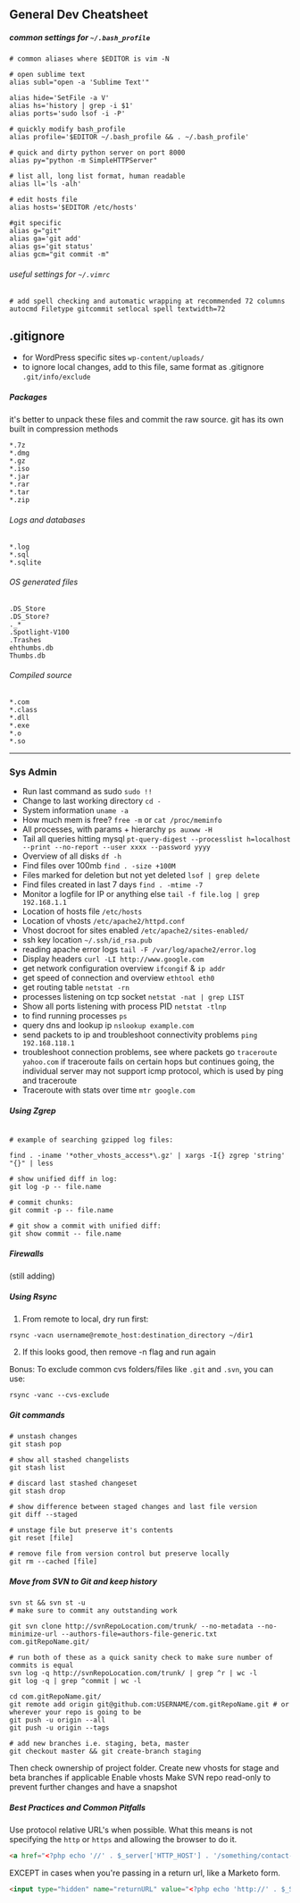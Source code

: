 ## General Dev Cheatsheet

##### common settings for `~/.bash_profile`
```shell
# common aliases where $EDITOR is vim -N

# open sublime text
alias subl="open -a 'Sublime Text'"

alias hide='SetFile -a V'
alias hs='history | grep -i $1'
alias ports='sudo lsof -i -P'

# quickly modify bash_profile
alias profile='$EDITOR ~/.bash_profile && . ~/.bash_profile'

# quick and dirty python server on port 8000
alias py="python -m SimpleHTTPServer"

# list all, long list format, human readable
alias ll='ls -alh'

# edit hosts file
alias hosts='$EDITOR /etc/hosts'

#git specific
alias g="git"
alias ga='git add'
alias gs='git status'
alias gcm="git commit -m"
```
###### useful settings for `~/.vimrc`
```shell
# add spell checking and automatic wrapping at recommended 72 columns
autocmd Filetype gitcommit setlocal spell textwidth=72
```

## .gitignore

+ for WordPress specific sites `wp-content/uploads/`
+ to ignore local changes, add to this file, same format as .gitignore `.git/info/exclude`

##### Packages
it's better to unpack these files and commit the raw source.
git has its own built in compression methods
```shell
*.7z
*.dmg
*.gz
*.iso
*.jar
*.rar
*.tar
*.zip
```
###### Logs and databases
```
*.log
*.sql
*.sqlite
 ```
###### OS generated files
```
.DS_Store
.DS_Store?
._*
.Spotlight-V100
.Trashes
ehthumbs.db
Thumbs.db
```
###### Compiled source
```
*.com
*.class
*.dll
*.exe
*.o
*.so
```
***

### Sys Admin

+ Run last command as sudo `sudo !!`
+ Change to last working directory `cd -`
+ System information `uname -a`
+ How much mem is free? `free -m` or `cat /proc/meminfo`
+ All processes, with params + hierarchy `ps auxww -H`
+ Tail all queries hitting mysql `pt-query-digest --processlist h=localhost --print --no-report --user xxxx --password yyyy`
+ Overview of all disks `df -h`
+ Find files over 100mb `find . -size +100M`
+ Files marked for deletion but not yet deleted `lsof | grep delete`
+ Find files created in last 7 days `find . -mtime -7`
+ Monitor a logfile for IP or anything else `tail -f file.log | grep 192.168.1.1`
+ Location of hosts file `/etc/hosts`
+ Location of vhosts `/etc/apache2/httpd.conf`
+ Vhost docroot for sites enabled `/etc/apache2/sites-enabled/`
+ ssh key location `~/.ssh/id_rsa.pub`
+ reading apache error logs `tail -F /var/log/apache2/error.log`
+ Display headers `curl -LI http://www.google.com`
+ get network configuration overview `ifcongif` & `ip addr`
+ get speed of connection and overview `ethtool eth0`
+ get routing table `netstat -rn`
+ processes listening on tcp socket `netstat -nat | grep LIST`
+ Show all ports listening with process PID `netstat -tlnp`
+ to find running processes `ps`
+ query dns and lookup ip `nslookup example.com`
+ send packets to ip and troubleshoot connectivity problems `ping 192.168.118.1`
+ troubleshoot connection problems, see where packets go `traceroute yahoo.com` if traceroute fails on certain hops but continues going, the individual server may not support icmp protocol, which is used by ping and traceroute
+ Traceroute with stats over time `mtr google.com`

##### Using Zgrep
```shell

# example of searching gzipped log files:

find . -iname '*other_vhosts_access*\.gz' | xargs -I{} zgrep 'string' "{}" | less

# show unified diff in log:
git log -p -- file.name

# commit chunks:
git commit -p -- file.name

# git show a commit with unified diff:
git show commit -- file.name

```

##### Firewalls

(still adding)

##### Using Rsync
1. From remote to local, dry run first: 
```shell
rsync -vacn username@remote_host:destination_directory ~/dir1
```
2. If this looks good, then remove -n flag and run again

Bonus: To exclude common cvs folders/files like `.git` and `.svn`, you can use:
```shell
rsync -vanc --cvs-exclude
```

##### Git commands
```shell
# unstash changes
git stash pop

# show all stashed changelists
git stash list

# discard last stashed changeset
git stash drop

# show difference between staged changes and last file version
git diff --staged

# unstage file but preserve it's contents
git reset [file]

# remove file from version control but preserve locally
git rm --cached [file]
```

##### Move from SVN to Git and keep history
``` shell
svn st && svn st -u
# make sure to commit any outstanding work

git svn clone http://svnRepoLocation.com/trunk/ --no-metadata --no-minimize-url --authors-file=authors-file-generic.txt com.gitRepoName.git/

# run both of these as a quick sanity check to make sure number of commits is equal
svn log -q http://svnRepoLocation.com/trunk/ | grep ^r | wc -l
git log -q | grep ^commit | wc -l

cd com.gitRepoName.git/
git remote add origin git@github.com:USERNAME/com.gitRepoName.git # or wherever your repo is going to be
git push -u origin --all
git push -u origin --tags

# add new branches i.e. staging, beta, master
git checkout master && git create-branch staging
```
Then check ownership of project folder.
Create new vhosts for stage and beta branches if applicable
Enable vhosts
Make SVN repo read-only to prevent further changes and have a snapshot

##### Best Practices and Common Pitfalls
Use protocol relative URL's when possible. What this means is not specifying the `http` or `https` and allowing the browser to do it.
```html
<a href="<?php echo '//' . $_server['HTTP_HOST'] . '/something/contact-thank-you' ?>">Click Me</a>
```
EXCEPT in cases when you're passing in a return url, like a Marketo form.
```html
<input type="hidden" name="returnURL" value="<?php echo 'http://' . $_SERVER['HTTP_HOST'] . '/about/contact-thank-you' ?>">
```